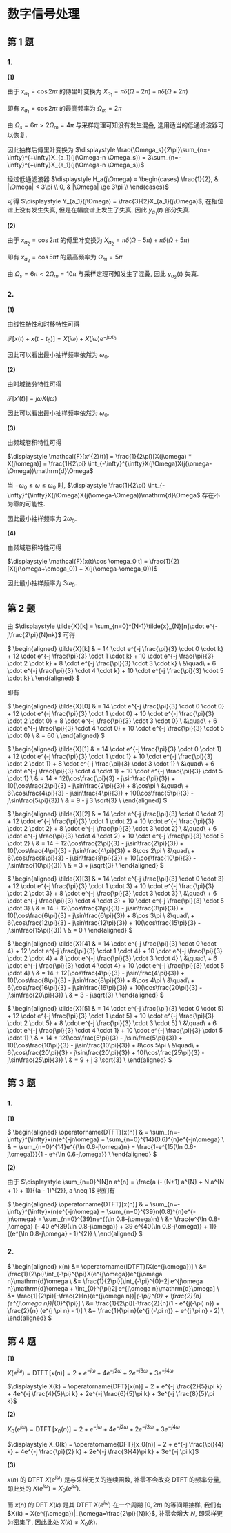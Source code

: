 # 数字信号处理

## 第 1 题

### 1.

**(1)**

由于 $x_{a_1} = \cos 2\pi t$ 的傅里叶变换为 $X_{a_1} = \pi \delta(\Omega - 2\pi) + \pi \delta(\Omega + 2\pi)$

即有 $x_{a_1} = \cos 2\pi t$ 的最高频率为 $\Omega_m = 2\pi$

由 $\Omega_s = 6\pi > 2 \Omega_m = 4\pi$ 与采样定理可知没有发生混叠, 选用适当的低通滤波器可以恢复.

因此抽样后傅里叶变换为 $\displaystyle \frac{\Omega_s}{2\pi}\sum_{n=-\infty}^{+\infty}X_{a_1}(j(\Omega-n \Omega_s)) = 3\sum_{n=-\infty}^{+\infty}X_{a_1}(j(\Omega-n \Omega_s))$

经过低通滤波器 $\displaystyle H_a(j\Omega) = \begin{cases}
    \frac{1}{2}, & |\Omega| < 3\pi \\
    0, & |\Omega| \ge 3\pi \\
\end{cases}$

可得 $\displaystyle Y_{a_1}(j\Omega) = \frac{3}{2}X_{a_1}(j\Omega)$, 在相位谱上没有发生失真, 但是在幅度谱上发生了失真, 因此 $y_{a_1}(t)$ 部分失真.

**(2)**

由于 $x_{a_2} = \cos 2\pi t$ 的傅里叶变换为 $X_{a_2} = \pi \delta(\Omega - 5\pi) + \pi \delta(\Omega + 5\pi)$

即有 $x_{a_2} = \cos 5\pi t$ 的最高频率为 $\Omega_m = 5\pi$

由 $\Omega_s = 6\pi < 2 \Omega_m = 10\pi$ 与采样定理可知发生了混叠, 因此 $y_{a_2}(t)$ 失真.

### 2.

**(1)**

由线性特性和时移特性可得

$\displaystyle \mathcal{F}[x(t) + x(t-t_0)] = X(j\omega) + X(j\omega)e^{-j\omega t_0}$

因此可以看出最小抽样频率依然为 $\omega_0$.

**(2)**

由时域微分特性可得

$\displaystyle \mathcal{F}[x'(t)] = j\omega X(j\omega)$

因此可以看出最小抽样频率依然为 $\omega_0$.

**(3)**

由频域卷积特性可得

$\displaystyle \mathcal{F}[x^{2}(t)] = \frac{1}{2\pi}[X(j\omega) * X(j\omega)] = \frac{1}{2\pi} \int_{-\infty}^{\infty}X(j\Omega)X(j(\omega-\Omega))\mathrm{d}\Omega$

当 $-\omega_0 \le \omega \le \omega_0$ 时, $\displaystyle \frac{1}{2\pi} \int_{-\infty}^{\infty}X(j\Omega)X(j(\omega-\Omega))\mathrm{d}\Omega$ 存在不为零的可能性.

因此最小抽样频率为 $2\omega_0$.

**(4)**

由频域卷积特性可得

$\displaystyle \mathcal{F}[x(t)\cos \omega_0 t] = \frac{1}{2}[X(j(\omega+\omega_0)) + X(j(\omega-\omega_0))]$

因此最小抽样频率为 $3\omega_0$.


## 第 2 题

由 $\displaystyle \tilde{X}[k] = \sum_{n=0}^{N-1}\tilde{x}_{N}[n]\cdot e^{-j\frac{2\pi}{N}nk}$ 可得

$
\begin{aligned}
\tilde{X}[k] & = 14 \cdot e^{-j \frac{\pi}{3} \cdot 0 \cdot k} + 12 \cdot e^{-j \frac{\pi}{3} \cdot 1 \cdot k} + 10 \cdot e^{-j \frac{\pi}{3} \cdot 2 \cdot k} + 8 \cdot e^{-j \frac{\pi}{3} \cdot 3 \cdot k}  \\
&\quad\ + 6 \cdot e^{-j \frac{\pi}{3} \cdot 4 \cdot k} + 10 \cdot e^{-j \frac{\pi}{3} \cdot 5 \cdot k}  \\
\end{aligned}
$

即有

$
\begin{aligned}
\tilde{X}[0] & = 14 \cdot e^{-j \frac{\pi}{3} \cdot 0 \cdot 0} + 12 \cdot e^{-j \frac{\pi}{3} \cdot 1 \cdot 0} + 10 \cdot e^{-j \frac{\pi}{3} \cdot 2 \cdot 0} + 8 \cdot e^{-j \frac{\pi}{3} \cdot 3 \cdot 0}  \\
&\quad\ + 6 \cdot e^{-j \frac{\pi}{3} \cdot 4 \cdot 0} + 10 \cdot e^{-j \frac{\pi}{3} \cdot 5 \cdot 0}  \\
& = 60  \\
\end{aligned}
$

$
\begin{aligned}
\tilde{X}[1] & = 14 \cdot e^{-j \frac{\pi}{3} \cdot 0 \cdot 1} + 12 \cdot e^{-j \frac{\pi}{3} \cdot 1 \cdot 1} + 10 \cdot e^{-j \frac{\pi}{3} \cdot 2 \cdot 1} + 8 \cdot e^{-j \frac{\pi}{3} \cdot 3 \cdot 1} \\
&\quad\ + 6 \cdot e^{-j \frac{\pi}{3} \cdot 4 \cdot 1} + 10 \cdot e^{-j \frac{\pi}{3} \cdot 5 \cdot 1}  \\
& = 14 + 12(\cos\frac{\pi}{3} - j\sin\frac{\pi}{3}) + 10(\cos\frac{2\pi}{3} - j\sin\frac{2\pi}{3}) + 8\cos\pi  \\
&\quad\ + 6(\cos\frac{4\pi}{3} - j\sin\frac{4\pi}{3}) + 10(\cos\frac{5\pi}{3} - j\sin\frac{5\pi}{3})  \\
& = 9 - j 3 \sqrt{3}  \\
\end{aligned}
$

$
\begin{aligned}
\tilde{X}[2] & = 14 \cdot e^{-j \frac{\pi}{3} \cdot 0 \cdot 2} + 12 \cdot e^{-j \frac{\pi}{3} \cdot 1 \cdot 2} + 10 \cdot e^{-j \frac{\pi}{3} \cdot 2 \cdot 2} + 8 \cdot e^{-j \frac{\pi}{3} \cdot 3 \cdot 2} \\
&\quad\ + 6 \cdot e^{-j \frac{\pi}{3} \cdot 4 \cdot 2} + 10 \cdot e^{-j \frac{\pi}{3} \cdot 5 \cdot 2}  \\
& = 14 + 12(\cos\frac{2\pi}{3} - j\sin\frac{2\pi}{3}) + 10(\cos\frac{4\pi}{3} - j\sin\frac{4\pi}{3}) + 8\cos 2\pi  \\
&\quad\ + 6(\cos\frac{8\pi}{3} - j\sin\frac{8\pi}{3}) + 10(\cos\frac{10\pi}{3} - j\sin\frac{10\pi}{3})  \\
& = 3 + j\sqrt{3}  \\
\end{aligned}
$

$
\begin{aligned}
\tilde{X}[3] & = 14 \cdot e^{-j \frac{\pi}{3} \cdot 0 \cdot 3} + 12 \cdot e^{-j \frac{\pi}{3} \cdot 1 \cdot 3} + 10 \cdot e^{-j \frac{\pi}{3} \cdot 2 \cdot 3} + 8 \cdot e^{-j \frac{\pi}{3} \cdot 3 \cdot 3} \\
&\quad\ + 6 \cdot e^{-j \frac{\pi}{3} \cdot 4 \cdot 3} + 10 \cdot e^{-j \frac{\pi}{3} \cdot 5 \cdot 3}  \\
& = 14 + 12(\cos\frac{3\pi}{3} - j\sin\frac{3\pi}{3}) + 10(\cos\frac{6\pi}{3} - j\sin\frac{6\pi}{3}) + 8\cos 3\pi  \\
&\quad\ + 6(\cos\frac{12\pi}{3} - j\sin\frac{12\pi}{3}) + 10(\cos\frac{15\pi}{3} - j\sin\frac{15\pi}{3})  \\
& = 0  \\
\end{aligned}
$

$
\begin{aligned}
\tilde{X}[4] & = 14 \cdot e^{-j \frac{\pi}{3} \cdot 0 \cdot 4} + 12 \cdot e^{-j \frac{\pi}{3} \cdot 1 \cdot 4} + 10 \cdot e^{-j \frac{\pi}{3} \cdot 2 \cdot 4} + 8 \cdot e^{-j \frac{\pi}{3} \cdot 3 \cdot 4} \\
&\quad\ + 6 \cdot e^{-j \frac{\pi}{3} \cdot 4 \cdot 4} + 10 \cdot e^{-j \frac{\pi}{3} \cdot 5 \cdot 4}  \\
& = 14 + 12(\cos\frac{4\pi}{3} - j\sin\frac{4\pi}{3}) + 10(\cos\frac{8\pi}{3} - j\sin\frac{8\pi}{3}) + 8\cos 4\pi  \\
&\quad\ + 6(\cos\frac{16\pi}{3} - j\sin\frac{16\pi}{3}) + 10(\cos\frac{20\pi}{3} - j\sin\frac{20\pi}{3})  \\
& = 3 - j\sqrt{3}  \\
\end{aligned}
$

$
\begin{aligned}
\tilde{X}[5] & = 14 \cdot e^{-j \frac{\pi}{3} \cdot 0 \cdot 5} + 12 \cdot e^{-j \frac{\pi}{3} \cdot 1 \cdot 5} + 10 \cdot e^{-j \frac{\pi}{3} \cdot 2 \cdot 5} + 8 \cdot e^{-j \frac{\pi}{3} \cdot 3 \cdot 5} \\
&\quad\ + 6 \cdot e^{-j \frac{\pi}{3} \cdot 4 \cdot 1} + 10 \cdot e^{-j \frac{\pi}{3} \cdot 5 \cdot 1}  \\
& = 14 + 12(\cos\frac{5\pi}{3} - j\sin\frac{5\pi}{3}) + 10(\cos\frac{10\pi}{3} - j\sin\frac{10\pi}{3}) + 8\cos 5\pi  \\
&\quad\ + 6(\cos\frac{20\pi}{3} - j\sin\frac{20\pi}{3}) + 10(\cos\frac{25\pi}{3} - j\sin\frac{25\pi}{3})  \\
& = 9 + j 3 \sqrt{3}  \\
\end{aligned}
$



## 第 3 题

### 1.

**(1)**

$
\begin{aligned}
\operatorname{DTFT}[x(n)] & = \sum_{n=-\infty}^{\infty}x(n)e^{-jn\omega} = \sum_{n=0}^{14}(0.6)^{n}e^{-jn\omega}  \\
& = \sum_{n=0}^{14}e^{(\ln 0.6-j\omega)n} = \frac{1-e^{15(\ln 0.6-j\omega)}}{1 - e^{\ln 0.6-j\omega}}  \\
\end{aligned}
$

**(2)**

由于 $\displaystyle \sum_{n=0}^{N}n a^{n} = \frac{a (- (N+1) a^{N} + N a^{N + 1} + 1)}{(a - 1)^{2}}, a \neq 1$ 我们有

$
\begin{aligned}
\operatorname{DTFT}[x(n)] & = \sum_{n=-\infty}^{\infty}x(n)e^{-jn\omega} = \sum_{n=0}^{39}n(0.8)^{n}e^{-jn\omega} = \sum_{n=0}^{39}ne^{(\ln 0.8-j\omega)n}  \\
&= \frac{e^{\ln 0.8-j\omega} (- 40 e^{39(\ln 0.8-j\omega)} + 39 e^{40(\ln 0.8-j\omega)} + 1)}{(e^{\ln 0.8-j\omega} - 1)^{2}}  \\
\end{aligned}
$

### 2.

$
\begin{aligned}
x(n) &= \operatorname{IDTFT}[X(e^{j\omega})]  \\
&= \frac{1}{2\pi}\int_{-\pi}^{\pi}X(e^{j\omega})e^{j\omega n}\mathrm{d}\omega  \\
&= \frac{1}{2\pi}[\int_{-\pi}^{0}-2j e^{j\omega n}\mathrm{d}\omega + \int_{0}^{\pi}2j e^{j\omega n}\mathrm{d}\omega]  \\
&= \frac{1}{2\pi}[-\frac{2}{n}(e^{j\omega n})|_{-\pi}^{0} + \frac{2}{n} (e^{j\omega n})|_{0}^{\pi}]  \\
&= \frac{1}{2\pi}[-\frac{2}{n}(1 - e^{j(-\pi) n}) + \frac{2}{n} (e^{j \pi n} - 1)]  \\
&= \frac{1}{\pi n}(e^{j (-\pi n)} + e^{j \pi n} - 2)  \\
\end{aligned}
$


## 第 4 题

**(1)**

$\displaystyle X(e^{j\omega}) = \operatorname{DTFT}[x(n)] = 2 + e^{-j\omega} + 4e^{-j 2\omega} + 2e^{-j 3\omega} + 3e^{-j 4\omega}$

$\displaystyle X(k) = \operatorname{DFT}[x(n)] = 2 + e^{-j \frac{2}{5}\pi k} + 4e^{-j \frac{4}{5}\pi k} + 2e^{-j \frac{6}{5}\pi k} + 3e^{-j \frac{8}{5}\pi k}$

**(2)**

$\displaystyle X_0(e^{j\omega}) = \operatorname{DTFT}[x_0(n)] = 2 + e^{-j\omega} + 4e^{-j 2\omega} + 2e^{-j 3\omega} + 3e^{-j 4\omega}$

$\displaystyle X_0(k) = \operatorname{DFT}[x_0(n)] = 2 + e^{-j \frac{\pi}{4} k} + 4e^{-j \frac{\pi}{2} k} + 2e^{-j \frac{3}{4}\pi k} + 3e^{-j \pi k}$

**(3)**

$x(n)$ 的 DTFT $X(e^{j\omega})$ 是与采样无关的连续函数, 补零不会改变 DTFT 的频率分量, 即此处的 $X(e^{j\omega}) = X_0(e^{j\omega})$.

而 $x(n)$ 的 DFT $X(k)$ 是其 DTFT $X(e^{j\omega})$ 在一个周期 $[0, 2\pi)$ 的等间距抽样, 我们有 $X(k) = X(e^{j\omega})|_{\omega=\frac{2\pi}{N}k}$, 补零会增大 $N$, 即采样更为密集了, 因此此处 $X(k) \neq X_0(k)$.

